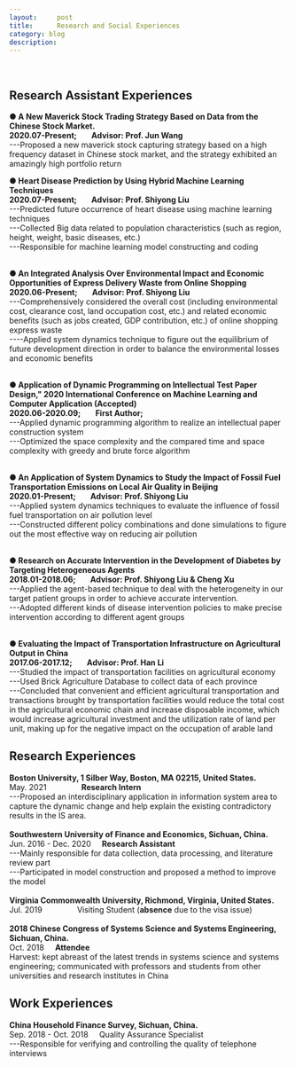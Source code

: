 ```yaml
---
layout:     post
title:      Research and Social Experiences
category: blog
description: 
---
```

<br>
<h2>Research Assistant Experiences</h2>






<b>● A New Maverick Stock Trading Strategy Based on Data from the Chinese Stock Market.</b><br>
<b>2020.07-Present; &nbsp;&nbsp;&nbsp;&nbsp;&nbsp;&nbsp; Advisor: Prof. Jun Wang</b><br>
---Proposed a new maverick stock capturing strategy based on a high frequency dataset in Chinese stock market, and the strategy exhibited an amazingly high portfolio return


<b>● Heart Disease Prediction by Using Hybrid Machine Learning Techniques</b><br>
<b>2020.07-Present; &nbsp;&nbsp;&nbsp;&nbsp;&nbsp;&nbsp; Advisor: Prof. Shiyong Liu</b><br>
---Predicted future occurrence of heart disease using machine learning techniques<br> 
---Collected Big data related to population characteristics (such as region, height, weight, basic diseases, etc.)<br>
---Responsible for machine learning model constructing and coding<br>
<br>

<b>● An Integrated Analysis Over Environmental Impact and Economic Opportunities of Express Delivery Waste from Online Shopping </b><br> 
<b>2020.06-Present; &nbsp;&nbsp;&nbsp;&nbsp;&nbsp;&nbsp; Advisor: Prof. Shiyong Liu</b><br>
---Comprehensively considered the overall cost (including environmental cost, clearance cost, land occupation cost, etc.) and related economic benefits (such as jobs created, GDP contribution, etc.) of online shopping express waste<br> 
----Applied system dynamics technique to figure out the equilibrium of future development direction in order to balance the environmental losses and economic benefits<br> 
<br>

<b>● Application of Dynamic Programming on Intellectual Test Paper Design," 2020 International Conference on Machine Learning and Computer Application (Accepted)</b><br>
<b>2020.06-2020.09; &nbsp;&nbsp;&nbsp;&nbsp;&nbsp;&nbsp; First Author; &nbsp;&nbsp;&nbsp;&nbsp;&nbsp;&nbsp; </b><br>
---Applied dynamic programming algorithm to realize an intellectual paper construction system<br>
---Optimized the space complexity and the compared time and space complexity with greedy and brute force algorithm<br>
<br>
  
<b>● An Application of System Dynamics to Study the Impact of Fossil Fuel Transportation Emissions on Local Air Quality in Beijing</b><br>
<b>2020.01-Present; &nbsp;&nbsp;&nbsp;&nbsp;&nbsp;&nbsp; Advisor: Prof. Shiyong Liu</b><br>
---Applied system dynamics techniques to evaluate the influence of fossil fuel transportation on air pollution level<br>
---Constructed different policy combinations and done simulations to figure out the most effective way on reducing air pollution<br>
<br>

<b>● Research on Accurate Intervention in the Development of Diabetes by Targeting Heterogeneous Agents</b><br>
<b>2018.01-2018.06; &nbsp;&nbsp;&nbsp;&nbsp;&nbsp;&nbsp; Advisor: Prof. Shiyong Liu & Cheng Xu</b><br>
---Applied the agent-based technique to deal with the heterogeneity in our target patient groups in order to achieve accurate intervention.<br>
---Adopted different kinds of disease intervention policies to make precise intervention according to different agent groups<br>
<br>


<b>● Evaluating the Impact of Transportation Infrastructure on Agricultural Output in China</b><br>
<b>2017.06-2017.12; &nbsp;&nbsp;&nbsp;&nbsp;&nbsp;&nbsp; Advisor: Prof. Han Li</b><br>
---Studied the impact of transportation facilities on agricultural economy<br>
---Used Brick Agriculture Database to collect data of each province<br>
---Concluded that convenient and efficient agricultural transportation and transactions brought by transportation facilities would reduce the total cost in the agricultural economic chain and increase disposable income, which would increase agricultural investment and the utilization rate of land per unit, making up for the negative impact on the occupation of arable land<br>

<h2>Research Experiences</h2>
<b>Boston University, 1 Silber Way, Boston, MA 02215, United States.</b><br>
May. 2021 &nbsp;&nbsp;&nbsp;&nbsp;&nbsp;&nbsp;&nbsp;&nbsp;&nbsp;&nbsp;&nbsp;&nbsp;&nbsp;&nbsp;&nbsp;<b>Research Intern</b> <br>
---Proposed an interdisciplinary application in information system area to capture the dynamic change and help explain the existing contradictory results in the IS area.<br>
<br>
<b>Southwestern University of Finance and Economics, Sichuan, China.</b><br>
Jun. 2016 - Dec. 2020	&nbsp;&nbsp;&nbsp; <b>Research Assistant</b><br>
---Mainly responsible for data collection, data processing, and literature review part<br>
---Participated in model construction and proposed a method to improve the model<br>
<br>
<b>Virginia Commonwealth University, Richmond, Virginia, United States.</b><br>
Jul. 2019 &nbsp;&nbsp;&nbsp;&nbsp;&nbsp;&nbsp;&nbsp;&nbsp;&nbsp;&nbsp;&nbsp;&nbsp;&nbsp;&nbsp;&nbsp;Visiting Student (<b>absence</b> due to the visa issue)<br>
<br>
<b>2018 Chinese Congress of Systems Science and Systems Engineering, Sichuan, China.  </b><br>
Oct. 2018	&nbsp;&nbsp;&nbsp; <b>Attendee</b><br>      
Harvest: kept abreast of the latest trends in systems science and systems engineering; communicated with professors and students from other universities and research institutes in China<br>

<h2>Work Experiences</h2>
<b>China Household Finance Survey, Sichuan, China.</b><br>
Sep. 2018 - Oct. 2018	&nbsp;&nbsp;&nbsp; Quality Assurance Specialist<br>
---Responsible for verifying and controlling the quality of telephone interviews<br>


